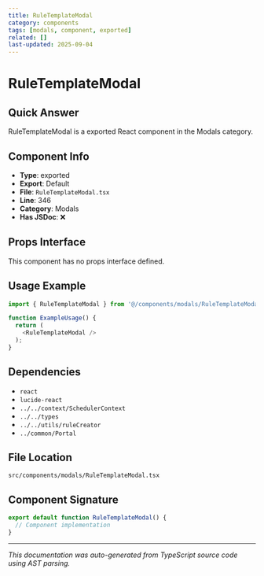 ```yaml
---
title: RuleTemplateModal
category: components
tags: [modals, component, exported]
related: []
last-updated: 2025-09-04
---
```


# RuleTemplateModal

## Quick Answer
RuleTemplateModal is a exported React component in the Modals category.

## Component Info

- **Type**: exported
- **Export**: Default
- **File**: `RuleTemplateModal.tsx`
- **Line**: 346
- **Category**: Modals
- **Has JSDoc**: ❌

## Props Interface

This component has no props interface defined.

## Usage Example

```typescript
import { RuleTemplateModal } from '@/components/modals/RuleTemplateModal';

function ExampleUsage() {
  return (
    <RuleTemplateModal />
  );
}
```

## Dependencies


- `react`
- `lucide-react`
- `../../context/SchedulerContext`
- `../../types`
- `../../utils/ruleCreator`
- `../common/Portal`


## File Location

`src/components/modals/RuleTemplateModal.tsx`

## Component Signature

```typescript
export default function RuleTemplateModal() { 
  // Component implementation
}
```

---

*This documentation was auto-generated from TypeScript source code using AST parsing.*